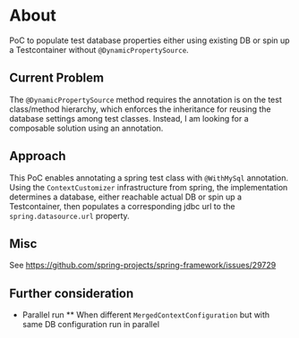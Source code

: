 # About

PoC to populate test database properties either using existing DB or spin up a Testcontainer without `@DynamicPropertySource`.

## Current Problem

The `@DynamicPropertySource` method requires the annotation is on the test class/method hierarchy, which enforces the inheritance for reusing the database settings among test classes.
Instead, I am looking for a composable solution using an annotation.

## Approach

This PoC enables annotating a spring test class with `@WithMySql` annotation.
Using the `ContextCustomizer` infrastructure from spring, the implementation determines a database, either reachable actual DB or spin up a Testcontainer, then populates a corresponding jdbc url to the  `spring.datasource.url` property.

## Misc

See https://github.com/spring-projects/spring-framework/issues/29729

## Further consideration

* Parallel run
** When different `MergedContextConfiguration` but with same DB configuration run in parallel
